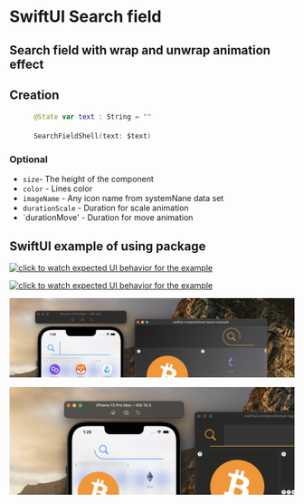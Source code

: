 # SwiftUI Search field
## Search field with wrap and unwrap animation effect

## Creation
```swift
      @State var text : String = ""
      
      SearchFieldShell(text: $text)
```

### Optional
* `size`- The height of the component
* `color` - Lines color
* `imageName` - Any icon name from systemNane data set
* `durationScale` - Duration for scale animation
* `durationMove' - Duration for move animation


## SwiftUI example of using package

[![click to watch expected UI behavior for the example](https://github.com/The-Igor/swiftui-search-field-shell-line/blob/main/Sources/img/igor_shelopaev_image_08.gif)](https://youtu.be/jLu7gbzGXTo)

[![click to watch expected UI behavior for the example](https://github.com/The-Igor/swiftui-search-field-shell-line/blob/main/Sources/img/igor_shelopaev_image_01.png)](https://youtu.be/jLu7gbzGXTo)

[![click to watch expected UI behavior for the example](https://github.com/The-Igor/swiftui-search-field-shell-line/blob/main/Sources/img/igor_shelopaev_image_02.png)](https://youtu.be/jLu7gbzGXTo)

[![click to watch expected UI behavior for the example](https://github.com/The-Igor/swiftui-search-field-shell-line/blob/main/Sources/img/igor_shelopaev_image_03.png)](https://youtu.be/jLu7gbzGXTo)
